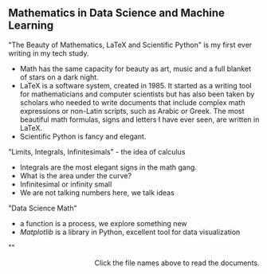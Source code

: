 ## Mathematics in Data Science and Machine Learning

"The Beauty of Mathematics, LaTeX and Scientific Python" is my first ever writing in my tech study.
- Math has the same capacity for beauty as art, music and a full blanket of stars on a dark night.
- LaTeX is a software system, created in 1985. It started as a writing tool for mathematicians and computer scientists but has also been taken by scholars who needed to write documents that include complex math expressions or non-Latin scripts, such as Arabic or Greek. The most beautiful math formulas, signs and letters I have ever seen, are written in LaTeX.
- Scientific Python is fancy and elegant.

"Limits, Integrals, Infinitesimals" - the idea of calculus
- Integrals are the most elegant signs in the math gang.
- What is the area under the curve?
- Infinitesimal or infinity small
- We are not talking numbers here, we talk ideas

"Data Science Math"
- a function is a process, we explore something new
- $Matplotlib$ is a library in Python, excellent tool for data visualization


""



<p align = "right"> Click the file names above to read the documents. </p>
